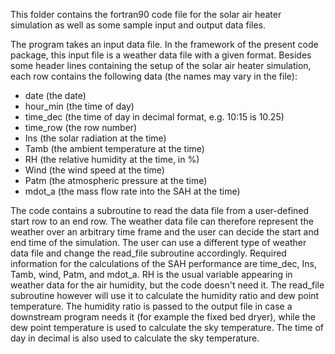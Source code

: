 This folder contains the fortran90 code file for the solar air heater simulation as well as some sample input and output data files.

The program takes an input data file. In the framework of the present code package, this input file is a weather data file with a given format. Besides some header lines containing the setup of the solar air heater simulation, each row contains the following data (the names may vary in the file):

- date (the date)
- hour_min (the time of day)
- time_dec (the time of day in decimal format, e.g. 10:15 is 10.25)
- time_row (the row number)
- Ins (the solar radiation at the time)
- Tamb (the ambient temperature at the time)
- RH (the relative humidity at the time, in %)
- Wind (the wind speed at the time)
- Patm (the atmospheric pressure at the time)
- mdot_a (the mass flow rate into the SAH at the time)

The code contains a subroutine to read the data file from a user-defined start row to an end row. The weather data file can therefore represent the weather over an arbitrary time frame and the 
user can decide the start and end time of the simulation. The user can use a different type of weather data file and change the read_file subroutine accordingly.
Required information for the calculations of the SAH performance are time_dec, Ins, Tamb, wind, Patm, and mdot_a. RH is the usual variable appearing in weather data for the air humidity, but the code
doesn't need it. The read_file subroutine however will use it to calculate the humidity ratio and dew point temperature. The humidity ratio is passed to the output file in case a downstream
program needs it (for example the fixed bed dryer), while the dew point temperature is used to calculate the sky temperature. The time of day in decimal is also used to calculate the sky temperature.

